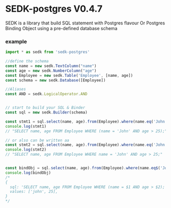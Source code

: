 # SEDK-postgres V0.4.7

SEDK is a library that build SQL statement with Postgres flavour Or Postgres Binding Object using a pre-defined database
schema

### example

```typescript
import * as sedk from 'sedk-postgres'

//define the schema
const name = new sedk.TextColumn("name")
const age = new sedk.NumberColumn("age")
const Employee = new sedk.Table('Employee', [name, age])
const schema = new sedk.Database([Employee])

//Aliases
const AND = sedk.LogicalOperator.AND


// start to build your SQL & Binder
const sql = new sedk.Builder(schema)

const stmt1 = sql.select(name, age).from(Employee).where(name.eq('John'), AND, age.gt(25)).getSQL()
console.log(stmt1)
// "SELECT name, age FROM Employee WHERE (name = 'John' AND age > 25);"

// or also can be written aa
const stmt2 = sql.select(name, age).from(Employee).where(name.eq('John')).and(age.gt(25)).getSQL()
console.log(stmt2)
// "SELECT name, age FROM Employee WHERE name = 'John' AND age > 25;"


const bindObj = sql.select(name, age).from(Employee).where(name.eq$('John'), AND, age.gt$(25)).getPostgresqlBinding()
console.log(bindObj)
/*
{
  sql: 'SELECT name, age FROM Employee WHERE (name = $1 AND age > $2);',
  values: ['john', 25],
}
*/
```
